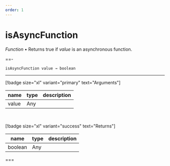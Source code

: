 ```yaml
---
order: 1
---
```

# isAsyncFunction

_Function_ &bull; Returns true if _value_ is an asynchronous function.


==- <pre><code>isAsyncFunction value &rarr; boolean</code></pre>
<hr>

[!badge size="xl" variant="primary" text="Arguments"]

| name | type | description |
|------|------|-------------|
|value|Any||

<br>

[!badge size="xl" variant="success" text="Returns"]

| name | type | description |
|------|------|-------------|
|boolean|Any||



===



